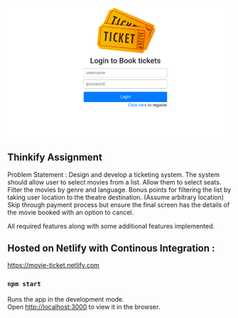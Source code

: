 ![Home Page](https://github.com/lalitsheoran/thinkify-assignment/blob/master/public/thinkify.png)

## Thinkify Assignment

Problem Statement :
Design and develop a ticketing system. 
The system should allow user to select movies from a list. Allow them to select seats. Filter the movies by genre and language. Bonus points for filtering the list by taking user location to the theatre destination. (Assume arbitrary location) 
Skip through payment process but ensure the final screen has the details of the movie booked with an option to cancel.

All required features along with some additional features implemented.

## Hosted on Netlify with Continous Integration :
https://movie-ticket.netlify.com



### `npm start`

Runs the app in the development mode.<br />
Open [http://localhost:3000](http://localhost:3000) to view it in the browser.